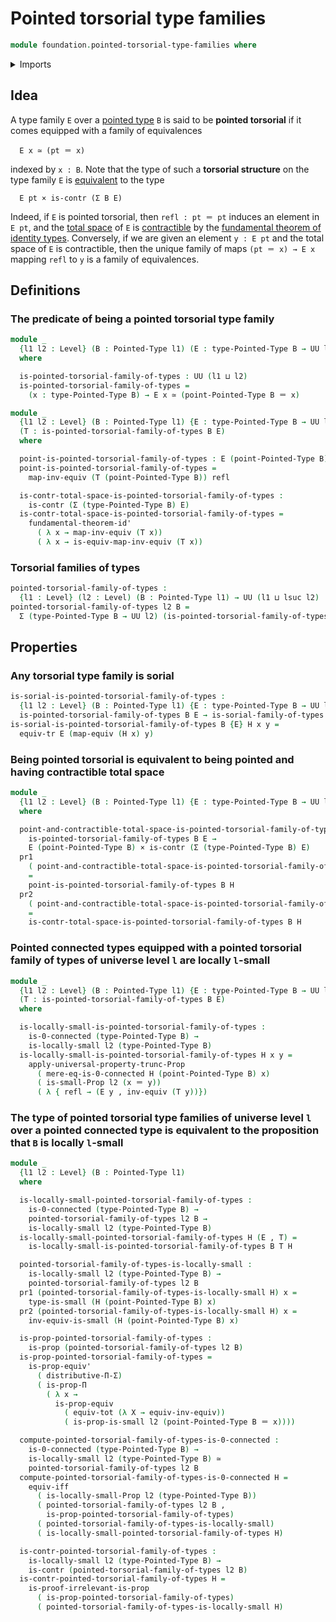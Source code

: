 # Pointed torsorial type families

```agda
module foundation.pointed-torsorial-type-families where
```

<details><summary>Imports</summary>

```agda
open import foundation.0-connected-types
open import foundation.dependent-pair-types
open import foundation.equivalences
open import foundation.fundamental-theorem-of-identity-types
open import foundation.locally-small-types
open import foundation.logical-equivalences
open import foundation.propositional-truncations
open import foundation.sorial-type-families
open import foundation.transport-along-identifications
open import foundation.type-theoretic-principle-of-choice
open import foundation.universe-levels

open import foundation-core.cartesian-product-types
open import foundation-core.contractible-types
open import foundation-core.functoriality-dependent-pair-types
open import foundation-core.identity-types
open import foundation-core.propositions
open import foundation-core.small-types

open import structured-types.pointed-types
```

</details>

## Idea

A type family `E` over a [pointed type](structured-types.pointed-types.md) `B`
is said to be **pointed torsorial** if it comes equipped with a family of
equivalences

```text
  E x ≃ (pt ＝ x)
```

indexed by `x : B`. Note that the type of such a **torsorial structure** on the
type family `E` is [equivalent](foundation.equivalences.md) to the type

```text
  E pt × is-contr (Σ B E)
```

Indeed, if `E` is pointed torsorial, then `refl : pt ＝ pt` induces an element
in `E pt`, and the [total space](foundation.dependent-pair-types.md) of `E` is
[contractible](foundation.contractible-types.md) by the
[fundamental theorem of identity types](foundation.fundamental-theorem-of-identity-types.md).
Conversely, if we are given an element `y : E pt` and the total space of `E` is
contractible, then the unique family of maps `(pt ＝ x) → E x` mapping `refl` to
`y` is a family of equivalences.

## Definitions

### The predicate of being a pointed torsorial type family

```agda
module _
  {l1 l2 : Level} (B : Pointed-Type l1) (E : type-Pointed-Type B → UU l2)
  where

  is-pointed-torsorial-family-of-types : UU (l1 ⊔ l2)
  is-pointed-torsorial-family-of-types =
    (x : type-Pointed-Type B) → E x ≃ (point-Pointed-Type B ＝ x)

module _
  {l1 l2 : Level} (B : Pointed-Type l1) {E : type-Pointed-Type B → UU l2}
  (T : is-pointed-torsorial-family-of-types B E)
  where

  point-is-pointed-torsorial-family-of-types : E (point-Pointed-Type B)
  point-is-pointed-torsorial-family-of-types =
    map-inv-equiv (T (point-Pointed-Type B)) refl

  is-contr-total-space-is-pointed-torsorial-family-of-types :
    is-contr (Σ (type-Pointed-Type B) E)
  is-contr-total-space-is-pointed-torsorial-family-of-types =
    fundamental-theorem-id'
      ( λ x → map-inv-equiv (T x))
      ( λ x → is-equiv-map-inv-equiv (T x))
```

### Torsorial families of types

```agda
pointed-torsorial-family-of-types :
  {l1 : Level} (l2 : Level) (B : Pointed-Type l1) → UU (l1 ⊔ lsuc l2)
pointed-torsorial-family-of-types l2 B =
  Σ (type-Pointed-Type B → UU l2) (is-pointed-torsorial-family-of-types B)
```

## Properties

### Any torsorial type family is sorial

```agda
is-sorial-is-pointed-torsorial-family-of-types :
  {l1 l2 : Level} (B : Pointed-Type l1) {E : type-Pointed-Type B → UU l2} →
  is-pointed-torsorial-family-of-types B E → is-sorial-family-of-types B E
is-sorial-is-pointed-torsorial-family-of-types B {E} H x y =
  equiv-tr E (map-equiv (H x) y)
```

### Being pointed torsorial is equivalent to being pointed and having contractible total space

```agda
module _
  {l1 l2 : Level} (B : Pointed-Type l1) {E : type-Pointed-Type B → UU l2}
  where

  point-and-contractible-total-space-is-pointed-torsorial-family-of-types :
    is-pointed-torsorial-family-of-types B E →
    E (point-Pointed-Type B) × is-contr (Σ (type-Pointed-Type B) E)
  pr1
    ( point-and-contractible-total-space-is-pointed-torsorial-family-of-types H)
    =
    point-is-pointed-torsorial-family-of-types B H
  pr2
    ( point-and-contractible-total-space-is-pointed-torsorial-family-of-types H)
    =
    is-contr-total-space-is-pointed-torsorial-family-of-types B H
```

### Pointed connected types equipped with a pointed torsorial family of types of universe level `l` are locally `l`-small

```agda
module _
  {l1 l2 : Level} (B : Pointed-Type l1) {E : type-Pointed-Type B → UU l2}
  (T : is-pointed-torsorial-family-of-types B E)
  where

  is-locally-small-is-pointed-torsorial-family-of-types :
    is-0-connected (type-Pointed-Type B) →
    is-locally-small l2 (type-Pointed-Type B)
  is-locally-small-is-pointed-torsorial-family-of-types H x y =
    apply-universal-property-trunc-Prop
      ( mere-eq-is-0-connected H (point-Pointed-Type B) x)
      ( is-small-Prop l2 (x ＝ y))
      ( λ { refl → (E y , inv-equiv (T y))})
```

### The type of pointed torsorial type families of universe level `l` over a pointed connected type is equivalent to the proposition that `B` is locally `l`-small

```agda
module _
  {l1 l2 : Level} (B : Pointed-Type l1)
  where

  is-locally-small-pointed-torsorial-family-of-types :
    is-0-connected (type-Pointed-Type B) →
    pointed-torsorial-family-of-types l2 B →
    is-locally-small l2 (type-Pointed-Type B)
  is-locally-small-pointed-torsorial-family-of-types H (E , T) =
    is-locally-small-is-pointed-torsorial-family-of-types B T H

  pointed-torsorial-family-of-types-is-locally-small :
    is-locally-small l2 (type-Pointed-Type B) →
    pointed-torsorial-family-of-types l2 B
  pr1 (pointed-torsorial-family-of-types-is-locally-small H) x =
    type-is-small (H (point-Pointed-Type B) x)
  pr2 (pointed-torsorial-family-of-types-is-locally-small H) x =
    inv-equiv-is-small (H (point-Pointed-Type B) x)

  is-prop-pointed-torsorial-family-of-types :
    is-prop (pointed-torsorial-family-of-types l2 B)
  is-prop-pointed-torsorial-family-of-types =
    is-prop-equiv'
      ( distributive-Π-Σ)
      ( is-prop-Π
        ( λ x →
          is-prop-equiv
            ( equiv-tot (λ X → equiv-inv-equiv))
            ( is-prop-is-small l2 (point-Pointed-Type B ＝ x))))

  compute-pointed-torsorial-family-of-types-is-0-connected :
    is-0-connected (type-Pointed-Type B) →
    is-locally-small l2 (type-Pointed-Type B) ≃
    pointed-torsorial-family-of-types l2 B
  compute-pointed-torsorial-family-of-types-is-0-connected H =
    equiv-iff
      ( is-locally-small-Prop l2 (type-Pointed-Type B))
      ( pointed-torsorial-family-of-types l2 B ,
        is-prop-pointed-torsorial-family-of-types)
      ( pointed-torsorial-family-of-types-is-locally-small)
      ( is-locally-small-pointed-torsorial-family-of-types H)

  is-contr-pointed-torsorial-family-of-types :
    is-locally-small l2 (type-Pointed-Type B) →
    is-contr (pointed-torsorial-family-of-types l2 B)
  is-contr-pointed-torsorial-family-of-types H =
    is-proof-irrelevant-is-prop
      ( is-prop-pointed-torsorial-family-of-types)
      ( pointed-torsorial-family-of-types-is-locally-small H)
```
